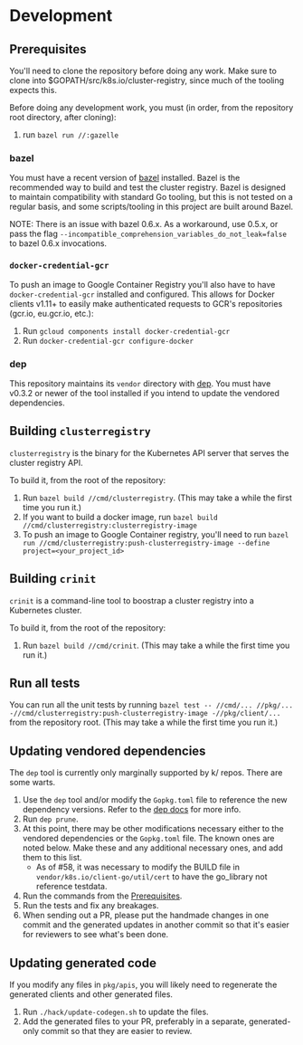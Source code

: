 # Development

## Prerequisites

You'll need to clone the repository before doing any work. Make sure to clone
into $GOPATH/src/k8s.io/cluster-registry, since much of the tooling expects
this.

Before doing any development work, you must (in order, from the repository root
directory, after cloning):

1.  run `bazel run //:gazelle`

### bazel

You must have a recent version of [bazel](https://bazel.io) installed. Bazel is
the recommended way to build and test the cluster registry. Bazel is designed to
maintain compatibility with standard Go tooling, but this is not tested on a
regular basis, and some scripts/tooling in this project are built around Bazel.

NOTE: There is an issue with bazel 0.6.x. As a workaround, use 0.5.x, or pass
the flag `--incompatible_comprehension_variables_do_not_leak=false` to bazel
0.6.x invocations.

### `docker-credential-gcr`

To push an image to Google Container Registry you'll also have to have
`docker-credential-gcr` installed and configured. This allows for Docker clients
v1.11+ to easily make authenticated requests to GCR's repositories (gcr.io,
eu.gcr.io, etc.):

1.  Run `gcloud components install docker-credential-gcr`
1.  Run `docker-credential-gcr configure-docker`

### dep

This repository maintains its `vendor` directory with
[dep](https://github.com/golang/dep). You must have v0.3.2 or newer of the tool
installed if you intend to update the vendored dependencies.

## Building `clusterregistry`

`clusterregistry` is the binary for the Kubernetes API server that serves the
cluster registry API.

To build it, from the root of the repository:

1.  Run `bazel build //cmd/clusterregistry`. (This may take a while the first
    time you run it.)
1.  If you want to build a docker image, run
    `bazel build //cmd/clusterregistry:clusterregistry-image`
1.  To push an image to Google Container registry, you'll need to run
    `bazel run //cmd/clusterregistry:push-clusterregistry-image --define project=<your_project_id>`

## Building `crinit`

`crinit` is a command-line tool to boostrap a cluster registry into a Kubernetes
cluster.

To build it, from the root of the repository:

1.  Run `bazel build //cmd/crinit`. (This may take a while the first time you
    run it.)

## Run all tests

You can run all the unit tests by running
`bazel test -- //cmd/... //pkg/...  -//cmd/clusterregistry:push-clusterregistry-image -//pkg/client/...`
from the repository root. (This may take a while the first time you run it.)

## Updating vendored dependencies

The `dep` tool is currently only marginally supported by k/ repos. There are
some warts.

1.  Use the `dep` tool and/or modify the `Gopkg.toml` file to reference the
    new dependency versions. Refer to the [dep
    docs](https://github.com/golang/dep#usage) for more info.
1.  Run `dep prune`.
1.  At this point, there may be other modifications necessary either to the
    vendored dependencies or the `Gopkg.toml` file. The known ones are noted
    below. Make these and any additional necessary ones, and add them to this
    list.
    -   As of #58, it was necessary to modify the BUILD file in
        `vendor/k8s.io/client-go/util/cert` to have the go_library not reference
        testdata.
1.  Run the commands from the [Prerequisites](#Prerequisites).
1.  Run the tests and fix any breakages.
1.  When sending out a PR, please put the handmade changes in one commit and the
    generated updates in another commit so that it's easier for reviewers to
    see what's been done.

## Updating generated code

If you modify any files in `pkg/apis`, you will likely need to regenerate the
generated clients and other generated files.

1.  Run `./hack/update-codegen.sh` to update the files.
1.  Add the generated files to your PR, preferably in a separate,
    generated-only commit so that they are easier to review.
